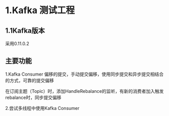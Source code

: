 # 1.Kafka 测试工程
## 1.1Kafka版本
采用0.11.0.2
## 主要功能
1.Kafka Consumer 偏移的提交，手动提交偏移，使用同步提交和异步提交相结合的方式，可靠的提交偏移
<p>在订阅主题（Topic）时，添加HandleRebalance的监听，有新的消费者加入触发rebalance时，同步提交偏移</p>

2.尝试多线程中使用Kafka Consumer
